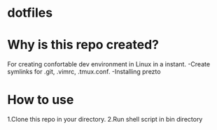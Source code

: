 # dotfiles

# Why is this repo created?
For creating confortable dev environment in Linux in a instant.
-Create symlinks for .git, .vimrc, .tmux.conf.
-Installing prezto

# How to use
1.Clone this repo in your directory.
2.Run shell script in bin directory 
